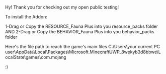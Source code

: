 Hy!
Thank you for checking out my open public testing!

To install the Addon:

1-Drag or Copy the RESOURCE_Fauna Plus into you resource_packs folder
AND
2-Drag or Copy the BEHAVIOR_Fauna Plus into you behavior_packs folder

Here's the file path to reach the game's main files
C:\Users\your current PC user\AppData\Local\Packages\Microsoft.MinecraftUWP_8wekyb3d8bbwe\LocalState\games\com.mojang

:)
